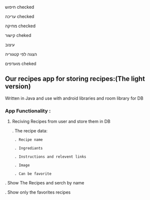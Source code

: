 חיפוש   checked

עריכה  checked

מחיקה  checked 

קישור  cheked

עיצוב

הצגה לפי קטגוריה

מועדפים  cheked



## Our recipes app for storing recipes:(The light version)

Written in Java and use with android libraries and room library for DB

### App Functionality :

1. Reciving Recipes from user and store them in DB

	. The recipe data:
  
		. Recipe name
    
		. Ingrediants
    
		. Instructions and relevent links
    
		. Image
    
		. Can be favorite
    
 . Show The Recipes and serch by name
 
 . Show only the favorites recipes


